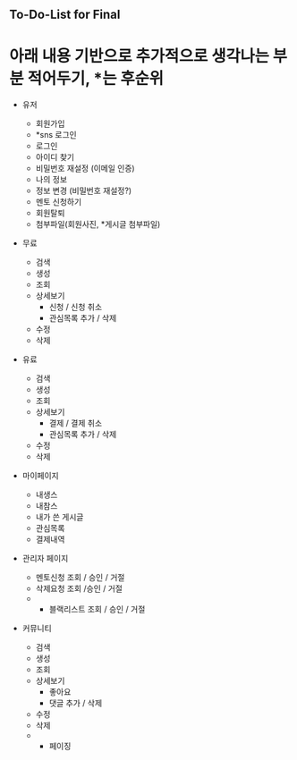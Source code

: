 ## To-Do-List for Final

# 아래 내용 기반으로 추가적으로 생각나는 부분 적어두기, *는 후순위

- 유저
    - 회원가입 
	- *sns 로그인
    - 로그인
    - 아이디 찾기 
    - 비밀번호 재설정 (이메일 인증)
    - 나의 정보
    - 정보 변경 (비밀번호 재설정?)
    - 멘토 신청하기
    - 회원탈퇴 
    - 첨부파일(회원사진, *게시글 첨부파일)

- 무료
    - 검색 
    - 생성 
    - 조회 
    - 상세보기
        - 신청 / 신청 취소 
        - 관심목록 추가 / 삭제 
    - 수정 
    - 삭제

- 유료
    - 검색
    - 생성 
    - 조회 
    - 상세보기 
        - 결제 / 결제 취소 
        - 관심목록 추가 / 삭제 
    - 수정
    - 삭제

- 마이페이지
    - 내생스 
    - 내참스
    - 내가 쓴 게시글 
    - 관심목록 
    - 결제내역

- 관리자 페이지
    - 멘토신청 조회 / 승인 / 거절 
    - 삭제요청 조회 /승인 / 거절 
    - * 블랙리스트 조회 / 승인 / 거절

- 커뮤니티
    - 검색
    - 생성
    - 조회
    - 상세보기
        - 좋아요
        - 댓글 추가 / 삭제
    - 수정
    - 삭제
   - * 페이징
